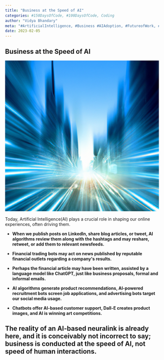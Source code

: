 ```yaml
---
title: "Business at the Speed of AI"
categories: #150DaysOfCode, #100DaysOfCode, Coding
author: "Vidya Bhandary"
meta: "#ArtificialIntelligence, #Business #AIAdoption, #FutureofWork, #TechTrends #Innovation, #ChatGPT"
date: 2023-02-05
---
```


## Business at the Speed of AI

![](https://raw.githubusercontent.com/vidyabhandary/blog/master/images/BusinessAtTheSpeedofAI.png)

Today, Artificial Intelligence(AI) plays a crucial role in shaping our online experiences, often driving them.

- **When we publish posts on LinkedIn, share blog articles, or tweet, AI algorithms review them along with the hashtags and may reshare, retweet, or add them to relevant newsfeeds.**

- **Financial trading bots may act on news published by reputable financial outlets regarding a company's results.**

- **Perhaps the financial article may have been written, assisted by a language model like ChatGPT, just like business proposals, formal and informal emails.**

- **AI algorithms generate product recommendations, AI-powered recruitment bots screen job applications, and advertising bots target our social media usage.**

- **Chatbots offer AI-based customer support, Dall-E creates product images, and AI is winning art competitions.**

## The reality of an **AI-based neuralink** is already here, and it is conceivably not incorrect to say; **business is conducted at the speed of AI**, not speed of human interactions.
